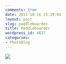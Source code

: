 ```yaml
---
comments: true
date: 2011-10-16 15:39:01
layout: post
slug: paddleboarder
title: Paddleboarder
wordpress_id: 4637
categories:
- PhotoBlog
---
```


![](http://ryanfitzer.com/main/wp-content/uploads/2011/10/2010-09-18-at-09-17-36-800x800.jpg)
